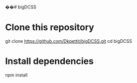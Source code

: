 ��#   b i g D C S S 

<!-- start:code block -->
# Clone this repository
git clone https://github.com/Dkpettit/bigDCSS.git
cd bigDCSS

# Install dependencies
npm install
 
 
